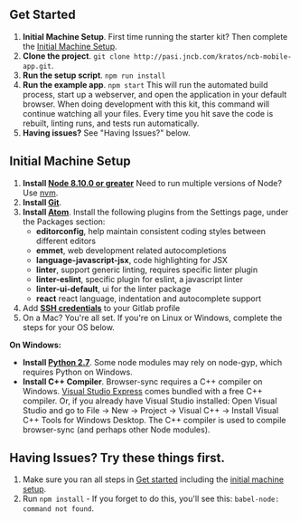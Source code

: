 ## Get Started

1. **Initial Machine Setup**. First time running the starter kit? Then complete the [Initial Machine Setup]().
2. **Clone the project**.  `git clone http://pasi.jncb.com/kratos/ncb-mobile-app.git`.
3. **Run the setup script**. `npm run install`
4. **Run the example app**. `npm start`
This will run the automated build process, start up a webserver, and open the application in your default browser. When doing development with this kit, this command will continue watching all your files. Every time you hit save the code is rebuilt, linting runs, and tests run automatically.
5. **Having issues?** See "Having Issues?" below.

## Initial Machine Setup

1. **Install [Node 8.10.0 or greater](https://nodejs.org)** Need to run multiple versions of Node? Use [nvm](https://github.com/creationix/nvm).
2. **Install [Git](https://git-scm.com/downloads)**.
3. **Install [Atom](https://atom.io)**. Install the following plugins from the Settings page, under the Packages section:
   - **editorconfig**, help maintain consistent coding styles between different editors
   - **emmet**, web development related autocompletions
   - **language-javascript-jsx**, code highlighting for JSX
   - **linter**, support generic linting, requires specific linter plugin
   - **linter-eslint**, specific plugin for eslint, a javascript linter
   - **linter-ui-default**, ui for the linter package
   - **react** react language, indentation and autocomplete support
4. Add **[SSH credentials](https://docs.gitlab.com/ce/ssh/README.html)** to your Gitlab profile
4. On a Mac? You're all set. If you're on Linux or Windows, complete the steps for your OS below.

**On Windows:**

* **Install [Python 2.7](https://www.python.org/downloads/)**. Some node modules may rely on node-gyp, which requires Python on Windows.
* **Install C++ Compiler**. Browser-sync requires a C++ compiler on Windows. [Visual Studio Express](https://www.visualstudio.com/en-US/products/visual-studio-express-vs) comes bundled with a free C++ compiler. Or, if you already have Visual Studio installed: Open Visual Studio and go to File -> New -> Project -> Visual C++ -> Install Visual C++ Tools for Windows Desktop. The C++ compiler is used to compile browser-sync (and perhaps other Node modules).

## Having Issues? Try these things first.
1. Make sure you ran all steps in [Get started](#get-started) including the [initial machine setup](#initial-machine-setup).
2. Run `npm install` - If you forget to do this, you'll see this: `babel-node: command not found`.
